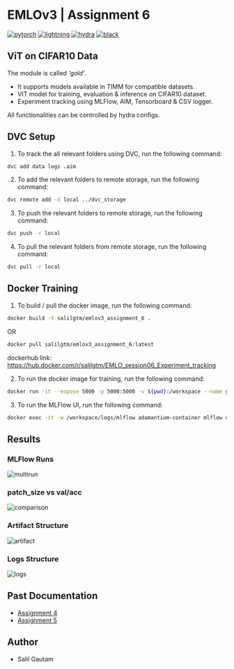 # EMLOv3 | Assignment 6

[![pytorch](https://img.shields.io/badge/PyTorch_1.13+-ee4c2c?logo=pytorch&logoColor=white)](https://pytorch.org/get-started/locally/)
[![lightning](https://img.shields.io/badge/-Lightning_2.0+-792ee5?logo=pytorchlightning&logoColor=white)](https://pytorchlightning.ai/)
[![hydra](https://img.shields.io/badge/Config-Hydra_1.3-89b8cd)](https://hydra.cc/)
[![black](https://img.shields.io/badge/Code%20Style-Black-black.svg?labelColor=gray)](https://black.readthedocs.io/en/stable/)


## ViT on CIFAR10 Data 
The module is called <em>'gold'</em>.
- It supports models available in TIMM for compatible datasets.
- VIT model for training, evaluation & inference on CIFAR10 dataset.
- Experiment tracking using MLFlow, AIM, Tensorboard & CSV logger.

All functionalities can be controlled by hydra configs.

## DVC Setup

1. To track the all relevant folders using DVC, run the following command:

```bash
dvc add data logs .aim
```

2. To add the relevant folders to remote storage, run the following command:

```bash
dvc remote add -d local ../dvc_storage
```

3. To push the relevant folders to remote storage, run the following command:

```bash
dvc push -r local
```

4. To pull the relevant folders from remote storage, run the following command:

```bash
dvc pull -r local
```

## Docker Training

1. To build / pull the docker image, run the following command:

```bash
docker build -t salilgtm/emlov3_assignment_6 .
```

OR 

```bash
docker pull salilgtm/emlov3_assignment_6:latest
```

dockerhub link: https://hub.docker.com/r/salilgtm/EMLO_session06_Experiment_tracking

2. To run the docker image for training, run the following command:

```bash
docker run -it --expose 5000 -p 5000:5000 -v ${pwd}:/workspace --name gold-container salilgtm/emlov3_assignment_6 adamantium_train -m hydra/launcher=joblib hydra.launcher.n_jobs=5 experiment=cifar10 model.patch_size=1,2,4,8,16 data.num_workers=0
```

3. To run the MLFlow UI, run the following command:

```bash
docker exec -it -w /workspace/logs/mlflow adamantium-container mlflow ui --host 0.0.0.0
```

## Results

### MLFlow Runs
![multirun](assets/mlflow-multirun.png)

### patch_size vs val/acc
![comparison](assets/comparison_scatterplot.png)

### Artifact Structure
![artifact](assets/artifact_structure.png)

### Logs Structure
![logs](assets/logs_structure.png)

## Past Documentation

- [Assignment 4](https://github.com/salil-gtm/emlov3_assignment_4)
- [Assignment 5](https://github.com/salil-gtm/emlov3_assignment_5)

## Author

- Salil Gautam